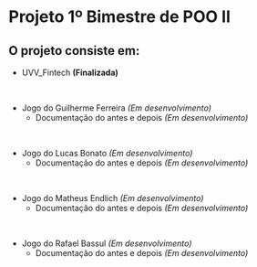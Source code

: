 # Projeto 1º Bimestre de POO II

## O projeto consiste em:

* UVV_Fintech **(Finalizada)**

<br>

* Jogo do Guilherme Ferreira *(Em desenvolvimento)*
  * Documentação do antes e depois *(Em desenvolvimento)*

<br>

* Jogo do Lucas Bonato *(Em desenvolvimento)*
  * Documentação do antes e depois *(Em desenvolvimento)*

<br>
     
* Jogo do Matheus Endlich *(Em desenvolvimento)*
  * Documentação do antes e depois *(Em desenvolvimento)*
    
<br>

* Jogo do Rafael Bassul *(Em desenvolvimento)*
  * Documentação do antes e depois *(Em desenvolvimento)*
